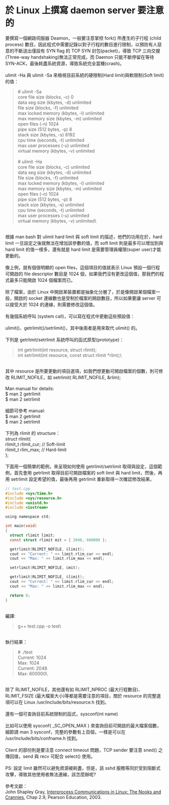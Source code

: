 # 於 Linux 上撰寫 daemon server 要注意的

要撰寫一個網路伺服器 Deamon，一般要注意掌控 fork() 所產生的子行程 (child process) 數目，因此程式中需要記錄以對子行程的數目進行限制，以預防有人惡意的不斷送出僅設有 SYN flag 的 TCP SYN 封包(packet)，導致 TCP 三向交握(Three-way handshaking)無法正常完成，而 Daemon 只能不斷停留在等待 SYN-ACK，最後耗盡系統資源，導致系統完全當機(crash)。\
\
ulimit -Ha 與 ulimit -Sa 來檢視目前系統的硬限制(Hard limit)與軟限制(Soft limit) 的值：

> \# ulimit -Sa\
> core file size (blocks, -c) 0\
> data seg size (kbytes, -d) unlimited\
> file size (blocks, -f) unlimited\
> max locked memory (kbytes, -l) unlimited\
> max memory size (kbytes, -m) unlimited\
> open files (-n) 1024\
> pipe size (512 bytes, -p) 8\
> stack size (kbytes, -s) 8192\
> cpu time (seconds, -t) unlimited\
> max user processes (-u) unlimited\
> virtual memory (kbytes, -v) unlimited\
> \
> \# ulimit -Ha\
> core file size (blocks, -c) unlimited\
> data seg size (kbytes, -d) unlimited\
> file size (blocks, -f) unlimited\
> max locked memory (kbytes, -l) unlimited\
> max memory size (kbytes, -m) unlimited\
> open files (-n) 1024\
> pipe size (512 bytes, -p) 8\
> stack size (kbytes, -s) unlimited\
> cpu time (seconds, -t) unlimited\
> max user processes (-u) unlimited\
> virtual memory (kbytes, -v) unlimited\
>

\
根據 man bash 對 ulimit hard limit 與 soft limit 的描述，他們的功用在於，hard limit 一旦設定之後就無法在增加該參數的值，而 soft limit 則是最多可以增加到與 hard limit 的值一樣多，還有就是 hard limit 是需要管理員權限(super user)才能更動的。\
\
像上例，就有個很明顯的 open files，這個項目的值就表示 Linux 預設一個行程可開啟的 file descriptor 數目是 1024 個，如果我們沒有更改這個值，那我們的程式最多只能開啟 1024 個檔案而已。\
\
除了檔案，由於 Linux 中開啟某裝置都是抽象化分層了，於是像開啟某個檔案一般，開啟的 socket 連線數也是受制於檔案的開啟數目，所以如果要讓 server 可以接受大於 1024 的連線，則需要修改這個值。\
\
有幾個系統呼叫 (system call)，可以寫在程式中更動這些預設值：\
\
ulimit()、getrlimit()/setrlimit()，其中後兩者是用來取代 ulimit() 的。\
\
下列是 getrlimit/setrlimit 系統呼叫的函式原型(prototype)：

> int getrlimit(int resource, struct rlimit);\
> int setrlimit(int resource, const struct rlimit \*rlim);\
>

\
其中 resource 是所要更動的項目選項，如我們想更動可開啟檔案的個數，則可修改 RLIMIT\_NOFILE，如 setrlimit( RLIMIT\_NOFILE, \&rlim);\
\
Man manual for details:\
$ man 2 getrlimit\
$ man 2 setrlimit\
\
細節可參考 manual:\
$ man 2 getrlimit\
$ man 2 setrlimit\
\
下列為 rlimit 的 structure：\
struct rlimit{\
&#x20;   rlimit\_t rlimit\_cur; // Soft-limit\
&#x20;   rlimit\_t rlim\_max; // Hard-limit\
};\
\
下面用一個簡單的範例，來呈現如何使用 getrlimit/setrlimit 取得與設定，這個範例，首先會用 getrlimit 取得目前可開啟檔案的 soft limit 與 hard limit，然後，再用 setrlimit 設定希望的值，最後再用 getrlimit 重新取得一次確認修改結果。

```c
// test.cpp
#include <sys/time.h>
#include <sys/resource.h>
#include <unistd.h>
#include <iostream>

using namespace std;

int main(void)
{
  struct rlimit limit;
  const struct rlimit mit = { 2048, 600000 };

  getrlimit(RLIMIT_NOFILE, &limit);
  cout << "Current: " << limit.rlim_cur << endl;
  cout << "Max: " << limit.rlim_max << endl;

  setrlimit(RLIMIT_NOFILE, &mit);

  getrlimit(RLIMIT_NOFILE, &limit);
  cout << "Current: " << limit.rlim_cur << endl;
  cout << "Max: " << limit.rlim_max << endl;

  return 0;
}
```

\
編譯:&#x20;

> g++ test.cpp -o test\
>

\
執行結果：

> \# ./test\
> Current: 1024\
> Max: 1024\
> Current: 2048\
> Max: 600000\
>

\
除了 RLIMIT\_NOFILE，其他還有如 RLIMIT\_NPROC (最大行程數目)、RLIMIT\_FSIZE (最大檔案大小)等都是需要注意的項目，關於 resource 的完整選項可以在 Linux /usr/include/bits/resource.h 找到。\
\
還有一個可查詢目前系統限制的函式，sysconf(int name)\
\
比如可以使用 sysconf( \_SC\_OPEN\_MAX ) 來查詢目前可開啟的最大檔案個數，細節請 man 3 sysconf，完整的參數有上百個，一樣是可以在 /usr/include/bits/confname.h 找到。\
\
Client 的部份則是要注意 connect timeout 問題，TCP sender 要注意 sned() 之傳回值，send 與 recv 可配合 select() 使用。\
\
PS: 設定 limit 雖然可以避免資源被耗盡，但是，該 sshd 服務等同於受到阻斷式攻擊，導致其他使用者無法連線，該怎麼辦呢?\
\
參考文獻：\
John Shapley Gray, [Interprocess Communications in Linux: The Nooks and Crannies](https://web.archive.org/web/20200306075425/http://www.amazon.com/gp/product/0130460427/ref=as\_li\_tf\_tl?ie=UTF8\&camp=1789\&creative=9325\&creativeASIN=0130460427\&linkCode=as2\&tag=apla0fb9-20), Chap 2.9, Pearson Education, 2003.
